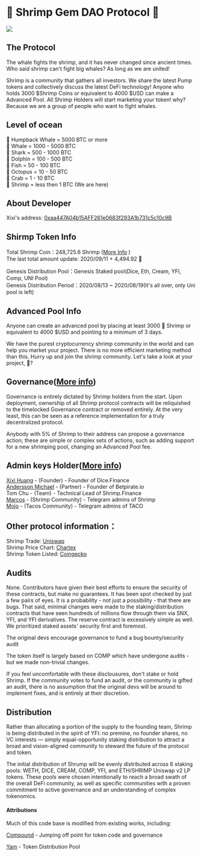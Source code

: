 # 🦐  Shrimp Gem DAO Protocol  🦐

![](https://i.imgur.com/rBqjTu1.jpg)

## The Protocol
The whale fights the shrimp, and it has never changed since ancient times. Who said shrimp can't fight big whales? As long as we are united!

Shrimp is a community that gathers all investors. We share the latest Pump tokens and collectively discuss the latest DeFi technology! Anyone who holds 3000 $Shrimp Coins or equivalent to 4000 $USD can make a Advanced Pool. All Shrimp Holders will start marketing your token! why? Because we are a group of people who want to fight whales.


## Level of ocean
🐋 Humpback Whale = 5000 BTC or more  
🐋 Whale = 1000 - 5000 BTC  
🦈 Shark = 500 - 1000 BTC  
🐬 Dolphin = 100 - 500 BTC  
🐠 Fish = 50 - 100 BTC  
🐙 Octopus = 10 - 50 BTC  
🦀 Crab = 1 - 10 BTC  
🦐 Shrimp = less then 1 BTC (We are here)

## About Developer
Xixi's address: [0xaa447A04b15AFF261e0683f293A1b731c5c10c9B](https://etherscan.io/address/0xaa447A04b15AFF261e0683f293A1b731c5c10c9B)


## Shirmp Token Info
Total Shrimp Coin：248,725.6 Shrimp ([More Info](https://github.com/shrimp-finance/shrimp-protocol/wiki/Total-Shrimp:-248,725.6-%F0%9F%A6%90)  )  
The last total amount update: 2020/09/11 + 4,494.92 🦐 

Genesis Distribution Pool：Genesis Staked pool(Dice, Eth, Cream, YFI, Comp, UNI Pool)    
Genesis Distribution Period：2020/08/13 ~ 2020/08/19(It's all over, only Uni pool is left)

## Advanced Pool Info
Anyone can create an advanced pool by placing at least 3000 🦐 Shrimp or equivalent to 4000 $USD and pointing to a minimum of 3 days.

We have the purest cryptocurrency shrimp community in the world and can help you market your project.
There is no more efficient marketing method than this. Hurry up and join the shrimp community. Let's take a look at your project, 👀?

## Governance([More info](https://github.com/shrimp-finance/shrimp-protocol/wiki/Shrimp-Governance))
Governance is entirely dictated by Shrimp holders from the start. Upon deployment, ownership of all Shrimp protocol contracts will be reliquished to the timelocked Governance contract or removed entirely. At the very least, this can be seen as a reference implementation for a truly decentralized protocol.

Anybody with 5% of Shrimp to their address can propose a governance action; these are simple or complex sets of actions, such as adding support for a new shrimping pool, changing an Advanced Pool fee.

## Admin keys Holder([More info](https://github.com/shrimp-finance/shrimp-protocol/wiki/Community-Authorization---Multisig-Wallet))
[Xixi Huang](https://twitter.com/superdxixi) - (Founder) - Founder of Dice.Finance  
[Andersson Michael](https://twitter.com/betpirateio) - (Partner) - Founder of Betpirate.io  
Tom Chu - (Team) - Technical Lead of Shrimp.Finance  
[Marcos](https://twitter.com/mdelriovila) - (Shrimp Community) - Telegram admins of Shrimp  
[Mojo](https://twitter.com/BitnAlts) - (Tacos Community) - Telegram admins of TACO

## Other protocol information：
Shrimp Trade: [Uniswap](https://app.uniswap.org/#/swap?inputCurrency=0x38c4102d11893351ced7ef187fcf43d33eb1abe6&outputCurrency=0xc02aaa39b223fe8d0a0e5c4f27ead9083c756cc2)  
Shrimp Price Chart: [Chartex](https://uniswap.chartex.pro/?symbol=UNISWAP:SHRIMP)  
Shrimp Token Listed: [Coingecko](https://www.coingecko.com/en/coins/shrimp-finance)

## Audits

None. Contributors have given their best efforts to ensure the security of these contracts, but make no guarantees. It has been spot checked by just a few pairs of eyes. It is a probability - not just a possibility - that there are bugs. That said, minimal changes were made to the staking/distribution contracts that have seen hundreds of millions flow through them via SNX, YFI, and YFI derivatives. The reserve contract is excessively simple as well. We prioritized staked assets' security first and foremost.

The original devs encourage governance to fund a bug bounty/security audit

The token itself is largely based on COMP which have undergone audits - but we made non-trivial changes.


If you feel uncomfortable with these disclousures, don't stake or hold Shrimp. If the community votes to fund an audit, or the community is gifted an audit, there is no assumption that the original devs will be around to implement fixes, and is entirely at their discretion.


## Distribution
Rather than allocating a portion of the supply to the founding team, Shrimp is being distributed in the spirit of YFI: no premine, no founder shares, no VC interests — simply equal-opportunity staking distribution to attract a broad and vision-aligned community to steward the future of the protocol and token.

The initial distribution of Shrump will be evenly distributed across 6 staking pools: WETH, DICE, CREAM, COMP, YFI, and ETH/SHRIMP Uniswap v2 LP tokens. These pools were chosen intentionally to reach a broad swath of the overall DeFi community, as well as specific communities with a proven commitment to active governance and an understanding of complex tokenomics.



#### Attributions
Much of this code base is modified from existing works, including:

[Compound](https://compound.finance) - Jumping off point for token code and governance

[Yam](https://yam.finance/) - Token Distribution Pool
